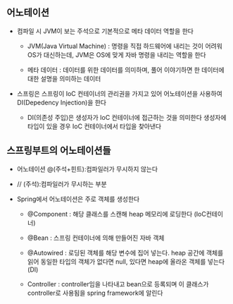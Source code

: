 ## 어노테이션 

* 컴파일 시 JVM이 보는 주석으로 기본적으로 메타 데이터 역할을 한다

    * JVM(Java Virtual Machine) : 명령을 직접 하드웨어에 내리는 것이 어려워 OS가 대신하는데, JVM은 OS에 맞게 자바 명령을 내리는 역할을 한다

    * 메타 데이터 : 데이터를 위한 데이터를 의미하며, 풀어 이야기하면 한 데이터에 대한 설명을 의미하는 데이터

* 스프링은 스프링이 IoC 컨테이너의 관리권을 가지고 있어 어노테이션을 사용하여 DI(Depedency Injection)을 한다

    * DI(의존성 주입)은 생성자가 IoC 컨테이너에 접근하는 것을 의미한다 생성자에 타입이 있을 경우 IoC 컨테이너에서 타입을 찾아낸다

## 스프링부트의 어노테이션들

* 어노테이션 @(주석+힌트):컴파일러가 무시하지 않는다
* // (주석):컴파일러가 무시하는 부분


* Spring에서 어노테이션은 주로 객체를 생성한다
    * @Component : 해당 클래스를 스캔해 heap 메모리에 로딩한다 (IoC컨테이너)

    * @Bean : 스프링 컨테이너에 의해 만들어진 자바 객체

    * @Autowired : 로딩된 객체를 해당 변수에 집어 넣는다. heap 공간에 객체를 읽어 동일한 타입의 객체가 없다면 null, 있다면 heap에 올라온 객체를 넣는다(DI)

    * Controller : controller임을 나타내고 bean으로 등록되며 이 클래스가 controller로 사용됨을 spring framework에 알린다

